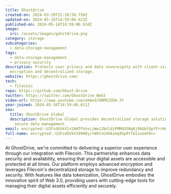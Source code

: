 ```yaml
---
title: Ghostdrive
created-on: 2024-03-29T21:28:50.750Z
updated-on: 2024-05-16T14:59:06.623Z
published-on: 2024-05-16T14:59:06.634Z
image:
  src: /assets/images/gohstdrive.png
category: storage
subcategories:
  - data-storage-management
tags:
  - data-storage-management
  - privacy-security
description: Protects user privacy and data sovereignty with client-side
  encryption and decentralized storage.
website: https://ghostdrive.com/
tech:
  - filecoin
repo: https://github.com/Ghost-Drive
twitter: https://twitter.com/GhostDrive_Web3
video-url: https://www.youtube.com/embed/D0Mh3ZDA-3Y
year-joined: 2024-05-16T14:59:06.611Z
seo:
  title: GhostDrive Global
  description: GhostDrive Global provides decentralized storage solutions for
    secure data management.
email: encrypted::U2FsdGVkX1+2AHTFVnvLjWw1INsldiPMMUU5NqKj9bQblQpfPrrHnh1XOSmApCkr
full-name: encrypted::U2FsdGVkX199HDy/+WXtvCmhAimq9SpRYfA1ieemFHc=
---
```


At GhostDrive, we're committed to delivering a superior user experience through our integration with Filecoin. This partnership enhances data security and availability, ensuring that your digital assets are accessible and protected at all times. Our platform employs advanced encryption and leverages Filecoin's decentralized storage to improve redundancy and security. With features like data tokenization, GhostDrive embodies the innovative spirit of Web 3.0, providing users with cutting-edge tools for managing their digital assets efficiently and securely.
